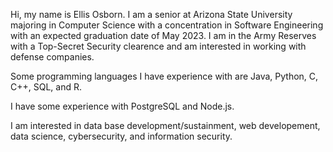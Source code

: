 Hi, my name is Ellis Osborn. I am a senior at Arizona State University majoring 
in Computer Science with a concentration in Software Engineering with an expected
graduation date of May 2023. I am in the Army Reserves with a Top-Secret Security
clearence and am interested in working with defense companies.

Some programming languages I have experience with are Java, Python, C, C++, SQL,  and R.

I have some experience with PostgreSQL and Node.js.

I am interested in data base development/sustainment, web developement, data science,
cybersecurity, and information security.
